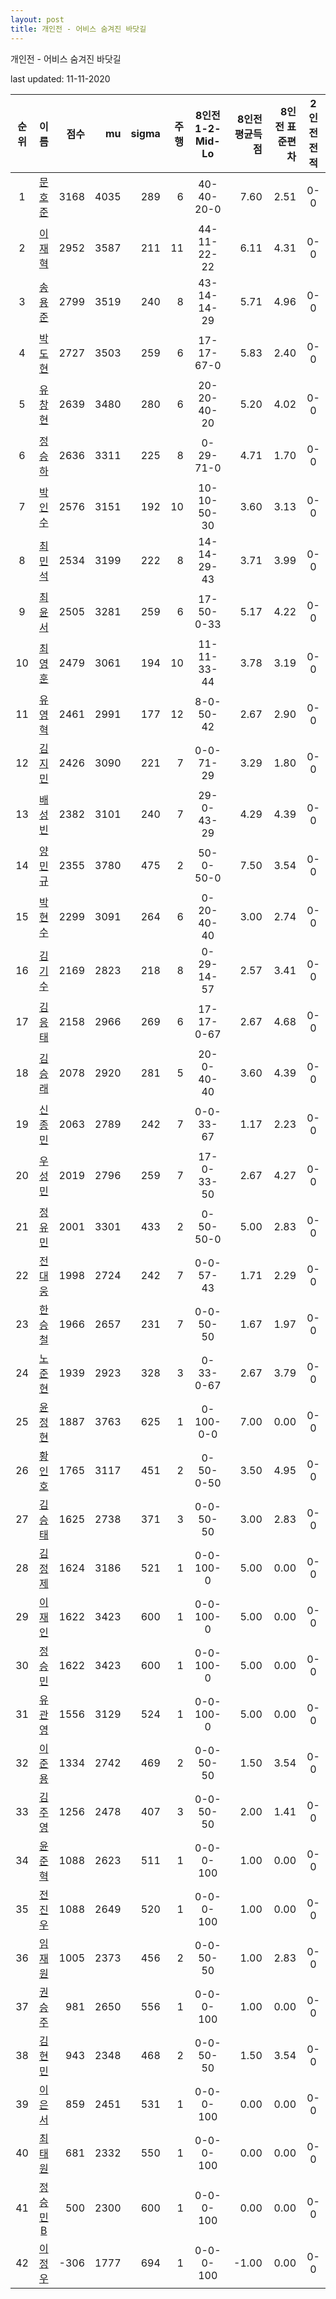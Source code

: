 ```yaml
---
layout: post
title: 개인전 - 어비스 숨겨진 바닷길
---
```



개인전 - 어비스 숨겨진 바닷길


last updated: 11-11-2020

| 순위 | 이름 | 점수 | mu | sigma | 주행 | 8인전 1-2-Mid-Lo | 8인전 평균득점 | 8인전 표준편차 | 2인전 전적 |
|:---:|:---:|---:|---:|---:|---:|:---:|---:|---:|:---:|
| 1 | [문호준](../munhojun) | 3168 | 4035 | 289 | 6 | 40-40-20-0 | 7.60 | 2.51 | 0-0 |
| 2 | [이재혁](../ijaehyeok) | 2952 | 3587 | 211 | 11 | 44-11-22-22 | 6.11 | 4.31 | 0-0 |
| 3 | [송용준](../songyongjun) | 2799 | 3519 | 240 | 8 | 43-14-14-29 | 5.71 | 4.96 | 0-0 |
| 4 | [박도현](../bakdohyeon) | 2727 | 3503 | 259 | 6 | 17-17-67-0 | 5.83 | 2.40 | 0-0 |
| 5 | [유창현](../yuchanghyeon) | 2639 | 3480 | 280 | 6 | 20-20-40-20 | 5.20 | 4.02 | 0-0 |
| 6 | [정승하](../jeongseungha) | 2636 | 3311 | 225 | 8 | 0-29-71-0 | 4.71 | 1.70 | 0-0 |
| 7 | [박인수](../bakinsu) | 2576 | 3151 | 192 | 10 | 10-10-50-30 | 3.60 | 3.13 | 0-0 |
| 8 | [최민석](../choiminseok) | 2534 | 3199 | 222 | 8 | 14-14-29-43 | 3.71 | 3.99 | 0-0 |
| 9 | [최윤서](../choiyunseo) | 2505 | 3281 | 259 | 6 | 17-50-0-33 | 5.17 | 4.22 | 0-0 |
| 10 | [최영훈](../choiyeonghun) | 2479 | 3061 | 194 | 10 | 11-11-33-44 | 3.78 | 3.19 | 0-0 |
| 11 | [유영혁](../yuyeonghyeok) | 2461 | 2991 | 177 | 12 | 8-0-50-42 | 2.67 | 2.90 | 0-0 |
| 12 | [김지민](../gimjimin) | 2426 | 3090 | 221 | 7 | 0-0-71-29 | 3.29 | 1.80 | 0-0 |
| 13 | [배성빈](../baeseongbin) | 2382 | 3101 | 240 | 7 | 29-0-43-29 | 4.29 | 4.39 | 0-0 |
| 14 | [양민규](../yangmingyu) | 2355 | 3780 | 475 | 2 | 50-0-50-0 | 7.50 | 3.54 | 0-0 |
| 15 | [박현수](../bakhyeonsu) | 2299 | 3091 | 264 | 6 | 0-20-40-40 | 3.00 | 2.74 | 0-0 |
| 16 | [김기수](../gimgisu) | 2169 | 2823 | 218 | 8 | 0-29-14-57 | 2.57 | 3.41 | 0-0 |
| 17 | [김응태](../gimeungtae) | 2158 | 2966 | 269 | 6 | 17-17-0-67 | 2.67 | 4.68 | 0-0 |
| 18 | [김승래](../gimseungrae) | 2078 | 2920 | 281 | 5 | 20-0-40-40 | 3.60 | 4.39 | 0-0 |
| 19 | [신종민](../shinjongmin) | 2063 | 2789 | 242 | 7 | 0-0-33-67 | 1.17 | 2.23 | 0-0 |
| 20 | [우성민](../useongmin) | 2019 | 2796 | 259 | 7 | 17-0-33-50 | 2.67 | 4.27 | 0-0 |
| 21 | [정유민](../jeongyumin) | 2001 | 3301 | 433 | 2 | 0-50-50-0 | 5.00 | 2.83 | 0-0 |
| 22 | [전대웅](../jeondaewoong) | 1998 | 2724 | 242 | 7 | 0-0-57-43 | 1.71 | 2.29 | 0-0 |
| 23 | [한승철](../hanseungcheol) | 1966 | 2657 | 231 | 7 | 0-0-50-50 | 1.67 | 1.97 | 0-0 |
| 24 | [노준현](../nojunhyeon) | 1939 | 2923 | 328 | 3 | 0-33-0-67 | 2.67 | 3.79 | 0-0 |
| 25 | [윤정현](../yunjeonghyeon) | 1887 | 3763 | 625 | 1 | 0-100-0-0 | 7.00 | 0.00 | 0-0 |
| 26 | [황인호](../hwanginho) | 1765 | 3117 | 451 | 2 | 0-50-0-50 | 3.50 | 4.95 | 0-0 |
| 27 | [김승태](../gimseungtae) | 1625 | 2738 | 371 | 3 | 0-0-50-50 | 3.00 | 2.83 | 0-0 |
| 28 | [김정제](../gimjeongje) | 1624 | 3186 | 521 | 1 | 0-0-100-0 | 5.00 | 0.00 | 0-0 |
| 29 | [이재인](../ijaein) | 1622 | 3423 | 600 | 1 | 0-0-100-0 | 5.00 | 0.00 | 0-0 |
| 30 | [정승민](../jeongseungmin) | 1622 | 3423 | 600 | 1 | 0-0-100-0 | 5.00 | 0.00 | 0-0 |
| 31 | [유관영](../yugwanyeong) | 1556 | 3129 | 524 | 1 | 0-0-100-0 | 5.00 | 0.00 | 0-0 |
| 32 | [이준용](../ijunyong) | 1334 | 2742 | 469 | 2 | 0-0-50-50 | 1.50 | 3.54 | 0-0 |
| 33 | [김주영](../gimjuyeong) | 1256 | 2478 | 407 | 3 | 0-0-50-50 | 2.00 | 1.41 | 0-0 |
| 34 | [윤준혁](../yunjunhyeok) | 1088 | 2623 | 511 | 1 | 0-0-0-100 | 1.00 | 0.00 | 0-0 |
| 35 | [전진우](../jeonjinwoo) | 1088 | 2649 | 520 | 1 | 0-0-0-100 | 1.00 | 0.00 | 0-0 |
| 36 | [임재원](../imjaewon) | 1005 | 2373 | 456 | 2 | 0-0-50-50 | 1.00 | 2.83 | 0-0 |
| 37 | [권승주](../glamint) | 981 | 2650 | 556 | 1 | 0-0-0-100 | 1.00 | 0.00 | 0-0 |
| 38 | [김현민](../gimhyunmin) | 943 | 2348 | 468 | 2 | 0-0-50-50 | 1.50 | 3.54 | 0-0 |
| 39 | [이은서](../ieunseo) | 859 | 2451 | 531 | 1 | 0-0-0-100 | 0.00 | 0.00 | 0-0 |
| 40 | [최태원](../choitaiwon) | 681 | 2332 | 550 | 1 | 0-0-0-100 | 0.00 | 0.00 | 0-0 |
| 41 | [정승민B](../jeongseungminb) | 500 | 2300 | 600 | 1 | 0-0-0-100 | 0.00 | 0.00 | 0-0 |
| 42 | [이정우](../ijeongu) | -306 | 1777 | 694 | 1 | 0-0-0-100 | -1.00 | 0.00 | 0-0 |

